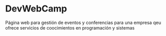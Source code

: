 # DevWebCamp
Página web para gestión de eventos y conferencias para una empresa qeu ofrece servicios de coocimientos en programación y sistemas
